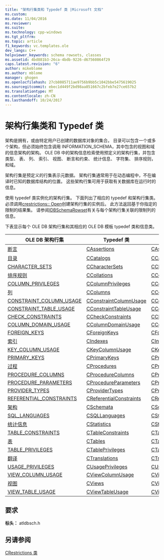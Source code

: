 ```yaml
---
title: "架构行集类和 Typedef 类 |Microsoft 文档"
ms.custom: 
ms.date: 11/04/2016
ms.reviewer: 
ms.suite: 
ms.technology: cpp-windows
ms.tgt_pltfrm: 
ms.topic: article
f1_keywords: vc.templates.ole
dev_langs: C++
helpviewer_keywords: schema rowsets, classes
ms.assetid: 4bd881b3-26ca-4bdb-9226-d67560864f29
caps.latest.revision: "6"
author: mikeblome
ms.author: mblome
manager: ghogen
ms.openlocfilehash: 27cb8085711ae9756b9bb5c1042bbe5475619025
ms.sourcegitcommit: ebec1d449f2bd98aa851667c2bfeb7e27ce657b2
ms.translationtype: MT
ms.contentlocale: zh-CN
ms.lasthandoff: 10/24/2017
---
```

# <a name="schema-rowset-classes-and-typedef-classes"></a>架构行集类和 Typedef 类
架构是拥有，或由特定用户已创建的数据库对象的集合。 目录可以包含一个或多个架构，但必须始终包含调用 INFORMATION_SCHEMA，其中包含的视图和域的信息架构的架构。 OLE DB 中的架构信息检索使用预定义的架构行集，并包含类型、 表、 列、 索引、 视图、 断言和约束、 统计信息、 字符集、 排序规则，和域。  
  
 架构行集是预定义的行集表示元数据。 架构行集通常用于在动态编程中，不在编译时已知的数据库结构的位置。 这些架构行集可用于获取有关数据库在运行时的信息。  
  
 使用 typedef 类实例化的架构行集。 下面列出了相应的 typedef 和架构行集类。 必须调用[crestrictions:: Open](../../data/oledb/crestrictions-open.md)创建架构行集的实例后。 此方法返回基于你指定的限制的结果集。 请参阅[IDBSchemaRowset](https://msdn.microsoft.com/en-us/library/ms713686.aspx)有关与每个架构行集关联的限制列的信息。  
  
 下表显示每个 OLE DB 架构行集和其相应的 OLE DB 模板 typedef 类和信息类。  
  
|OLE DB 架构行集|Typedef 类|信息类|  
|--------------------------|-------------------|----------------|  
|[断言](https://msdn.microsoft.com/en-us/library/ms719776.aspx)|[CAssertions](../../data/oledb/cassertions-cassertioninfo.md)|[CAssertionInfo](../../data/oledb/cassertions-cassertioninfo.md)|  
|[目录](https://msdn.microsoft.com/en-us/library/ms721241.aspx)|[CCatalogs](../../data/oledb/ccatalogs-ccataloginfo.md)|[CCatalogInfo](../../data/oledb/ccatalogs-ccataloginfo.md)|  
|[CHARACTER_SETS](https://msdn.microsoft.com/en-us/library/ms722638.aspx)|[CCharacterSets](../../data/oledb/ccharactersets-ccharactersetinfo.md)|[CCharacterSetInfo](../../data/oledb/ccharactersets-ccharactersetinfo.md)|  
|[排序规则](https://msdn.microsoft.com/en-us/library/ms715783.aspx)|[CCollations](../../data/oledb/ccollations-ccollationinfo.md)|[CCollationInfo](../../data/oledb/ccollations-ccollationinfo.md)|  
|[COLUMN_PRIVILEGES](https://msdn.microsoft.com/en-us/library/ms715800.aspx)|[CColumnPrivileges](../../data/oledb/ccolumnprivileges-ccolumnprivilegeinfo.md)|[CColumnPrivilegeInfo](../../data/oledb/ccolumnprivileges-ccolumnprivilegeinfo.md)|  
|[列](https://msdn.microsoft.com/en-us/library/ms723052.aspx)|[CColumns](../../data/oledb/ccolumns-ccolumnsinfo.md)|[CColumnsInfo](../../data/oledb/ccolumns-ccolumnsinfo.md)|  
|[CONSTRAINT_COLUMN_USAGE](https://msdn.microsoft.com/en-us/library/ms724522.aspx)|[CConstraintColumnUsage](../../data/oledb/cconstraintcolumnusage-cconstraintcolumnusageinfo.md)|[CConstraintColumnUsageInfo](../../data/oledb/cconstraintcolumnusage-cconstraintcolumnusageinfo.md)|  
|[CONSTRAINT_TABLE_USAGE](https://msdn.microsoft.com/en-us/library/ms713710.aspx)|[CConstraintTableUsage](../../data/oledb/cconstrainttableusage-cconstrainttableusageinfo.md)|[CConstraintTableUsageInfo](../../data/oledb/cconstrainttableusage-cconstrainttableusageinfo.md)|  
|[CHECK_CONSTRAINTS](https://msdn.microsoft.com/en-us/library/ms712845.aspx)|[CCheckConstraints](../../data/oledb/ccheckconstraints-ccheckconstraintinfo.md)|[CCheckConstraintInfo](../../data/oledb/ccheckconstraints-ccheckconstraintinfo.md)|  
|[COLUMN_DOMAIN_USAGE](https://msdn.microsoft.com/en-us/library/ms711240.aspx)|[CColumnDomainUsage](../../data/oledb/ccolumndomainusage-ccolumndomainusageinfo.md)|[CColumnDomainUsageInfo](../../data/oledb/ccolumndomainusage-ccolumndomainusageinfo.md)|  
|[FOREIGN_KEYS](https://msdn.microsoft.com/en-us/library/ms711276.aspx)|[CForeignKeys](../../data/oledb/cforeignkeys-cforeignkeysinfo.md)|[CForeignKeysInfo](../../data/oledb/cforeignkeys-cforeignkeysinfo.md)|  
|[索引](https://msdn.microsoft.com/en-us/library/ms709712.aspx)|[CIndexes](../../data/oledb/cindexes-cindexinfo.md)|[CIndexInfo](../../data/oledb/cindexes-cindexinfo.md)|  
|[KEY_COLUMN_USAGE](https://msdn.microsoft.com/en-us/library/ms712990.aspx)|[CKeyColumnUsage](../../data/oledb/ckeycolumns-ckeycolumninfo.md)|[CKeyColumnUsageInfo](../../data/oledb/ckeycolumns-ckeycolumninfo.md)|  
|[PRIMARY_KEYS](https://msdn.microsoft.com/en-us/library/ms714362.aspx)|[CPrimaryKeys](../../data/oledb/cprimarykeys-cprimarykeyinfo.md)|[CPrimaryKeyInfo](../../data/oledb/cprimarykeys-cprimarykeyinfo.md)|  
|[过程](https://msdn.microsoft.com/en-us/library/ms724021.aspx)|[CProcedures](../../data/oledb/cprocedures-cprocedureinfo.md)|[CProcedureInfo](../../data/oledb/cprocedures-cprocedureinfo.md)|  
|[PROCEDURE_COLUMNS](https://msdn.microsoft.com/en-us/library/ms723092.aspx)|[CProcedureColumns](../../data/oledb/cprocedurecolumns-cprocedurecolumninfo.md)|[CProcedureColumnInfo](../../data/oledb/cprocedurecolumns-cprocedurecolumninfo.md)|  
|[PROCEDURE_PARAMETERS](https://msdn.microsoft.com/en-us/library/ms713623.aspx)|[CProcedureParameters](../../data/oledb/cprocedureparameters-cprocedureparaminfo.md)|[CProcedureParameterInfo](../../data/oledb/cprocedureparameters-cprocedureparaminfo.md)|  
|[PROVIDER_TYPES](https://msdn.microsoft.com/en-us/library/ms709785.aspx)|[CProviderTypes](../../data/oledb/cprovidertypes-cproviderinfo.md)|[CProviderInfo](../../data/oledb/cprovidertypes-cproviderinfo.md)|  
|[REFERENTIAL_CONSTRAINTS](https://msdn.microsoft.com/en-us/library/ms719737.aspx)|[CReferentialConstraints](../../data/oledb/creferentialconstraints-creferentialconstraintinfo.md)|[CReferentialConstraintInfo](../../data/oledb/creferentialconstraints-creferentialconstraintinfo.md)|  
|[架构](https://msdn.microsoft.com/en-us/library/ms716887.aspx)|[CSchemata](../../data/oledb/cschemata-cschematainfo.md)|[CSchemataInfo](../../data/oledb/cschemata-cschematainfo.md)|  
|[SQL_LANGUAGES](https://msdn.microsoft.com/en-us/library/ms714374.aspx)|[CSQLLanguages](../../data/oledb/csqllanguages-csqllanguageinfo.md)|[CSQLLanguageInfo](../../data/oledb/csqllanguages-csqllanguageinfo.md)|  
|[统计信息](https://msdn.microsoft.com/en-us/library/ms715957.aspx)|[CStatistics](../../data/oledb/cstatistics-cstatisticinfo.md)|[CStatisticInfo](../../data/oledb/cstatistics-cstatisticinfo.md)|  
|[TABLE_CONSTRAINTS](https://msdn.microsoft.com/en-us/library/ms715921.aspx)|[CTableConstraints](../../data/oledb/ctableconstraints-ctableconstraintinfo.md)|[CTableConstraintInfo](../../data/oledb/ctableconstraints-ctableconstraintinfo.md)|  
|[表](https://msdn.microsoft.com/en-us/library/ms716980.aspx)|[CTables](../../data/oledb/ctables-ctableinfo.md)|[CTableInfo](../../data/oledb/ctables-ctableinfo.md)|  
|[TABLE_PRIVILEGES](https://msdn.microsoft.com/en-us/library/ms725428.aspx)|[CTablePrivileges](../../data/oledb/ctableprivileges-ctableprivilegeinfo.md)|[CTablePrivilegeInfo](../../data/oledb/ctableprivileges-ctableprivilegeinfo.md)|  
|[翻译](https://msdn.microsoft.com/en-us/library/ms725365.aspx)|[CTranslations](../../data/oledb/ctranslations-ctranslationinfo.md)|[CTranslationInfo](../../data/oledb/ctranslations-ctranslationinfo.md)|  
|[USAGE_PRIVILEGES](https://msdn.microsoft.com/en-us/library/ms722743.aspx)|[CUsagePrivileges](../../data/oledb/cusageprivileges-cusageprivilegeinfo.md)|[CUsagePrivilegeInfo](../../data/oledb/cusageprivileges-cusageprivilegeinfo.md)|  
|[VIEW_COLUMN_USAGE](https://msdn.microsoft.com/en-us/library/ms714896.aspx)|[CViewColumnUsage](../../data/oledb/cviewcolumnusage-cviewcolumninfo.md)|[CViewColumnInfo](../../data/oledb/cviewcolumnusage-cviewcolumninfo.md)|  
|[视图](https://msdn.microsoft.com/en-us/library/ms723122.aspx)|[CViews](../../data/oledb/cviews-cviewinfo.md)|[CViewInfo](../../data/oledb/cviews-cviewinfo.md)|  
|[VIEW_TABLE_USAGE](https://msdn.microsoft.com/en-us/library/ms719727.aspx)|[CViewTableUsage](../../data/oledb/cviewtableusage-cviewtableinfo.md)|[CViewTableInfo](../../data/oledb/cviewtableusage-cviewtableinfo.md)|  
  
## <a name="requirements"></a>要求  
 **标头：** atldbsch.h  
  
## <a name="see-also"></a>另请参阅  
 [CRestrictions 类](../../data/oledb/crestrictions-class.md)